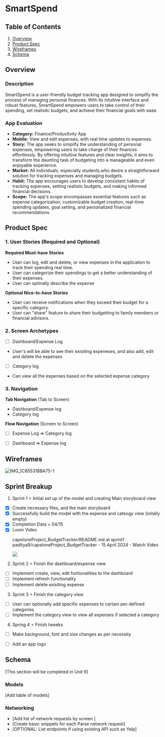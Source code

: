 # SmartSpend

## Table of Contents

1. [Overview](#Overview)
2. [Product Spec](#Product-Spec)
3. [Wireframes](#Wireframes)
4. [Schema](#Schema)

## Overview

### Description

SmartSpend is a user-friendly budget tracking app designed to simplify the process of managing personal finances. With its intuitive interface and robust features, SmartSpend empowers users to take control of their spending, set realistic budgets, and achieve their financial goals with ease.

### App Evaluation
- **Category:** Finance/Productivity App
- **Mobile:** View and edit expenses, with real time updates to expenses. 
- **Story:** The app seeks to simplify the understanding of personal expenses, empowering users to take charge of their finances effortlessly. By offering intuitive features and clear insights, it aims to transform the daunting task of budgeting into a manageable and even enjoyable experience.
- **Market:** All individuals, especially students,who desire a straightforward solution for tracking expenses and managing budgets.
- **Habit:** The app encourages users to develop consistent habits of tracking expenses, setting realistic budgets, and making informed financial decisions.
- **Scope:** The app's scope encompasses essential features such as expense categorization, customizable budget creation, real-time spending updates, goal setting, and personalized financial recommendations. 

## Product Spec

### 1. User Stories (Required and Optional)

**Required Must-have Stories**

* User can log, edit and delete, or view expenses in the application to track their spending real time.
* User can categorize their spendings to get a better understanding of their expenses.
* User can optinally describe the expense

**Optional Nice-to-have Stories**

* User can receive notifications when they exceed their budget for a specific category.
* User can "share" feature to share their budgetting to family members or financial advisors.

### 2. Screen Archetypes

- [ ] Dashboard/Expense Log
* User's will be able to see their exisiting expeneses, and also add, edit and delete the expenses
- [ ] Category log
* Can view all the expenses based on the selected expense category

### 3. Navigation

**Tab Navigation** (Tab to Screen)

* Dashboard/Expense log
* Category log

**Flow Navigation** (Screen to Screen)

- [ ] Expense Log
=> Category log
- [ ] Dashboard
=> Expense log 


## Wireframes
![IMG_1C85531BBA75-1](https://github.com/paditya9/capstoneProject_BudgetTracker/assets/148919991/b97ff882-efcb-4860-9b26-73a0045572b1)



## Sprint Breakup

1. Sprint 1 = Initial set up of the model and creating Main storyboard view
- [X] Create necessary files, and the main storyboard
- [X] Successfully build the model with the expense and cateogy view (initally empty)
- [X] Completion Data = 04/15
- [X] Loom Video
      <div>
      <p>capstoneProject_BudgetTracker/README.md at sprint1 · paditya9/capstoneProject_BudgetTracker - 15 April 2024 - Watch Video</p>
    </a>
    <a href="https://www.loom.com/share/2ca442a6f2fb44f28bd2d2696837782d">
      <img style="max-width:300px;" src="https://cdn.loom.com/sessions/thumbnails/2ca442a6f2fb44f28bd2d2696837782d-with-play.gif">
    </a>
  </div>

2. Sprint 2 = Finish the dashboard/expense view
- [ ] Implement create, view, edit funtionalities to the dashboard
- [ ] Implement refresh functionality
- [ ] Implement delete exisiting expense

3. Sprint 3 = Finish the category view
- [ ] User can optionally add specific expenses to certain per-defined categories
- [ ] Implement the category view to view all expenses if selected a category

4. Spring 4 = Finish tweeks
- [ ] Make background, font and size changes as per necessity
- [ ] Add an app logo 


## Schema 

[This section will be completed in Unit 9]

### Models

[Add table of models]

### Networking

- [Add list of network requests by screen ]
- [Create basic snippets for each Parse network request]
- [OPTIONAL: List endpoints if using existing API such as Yelp]
